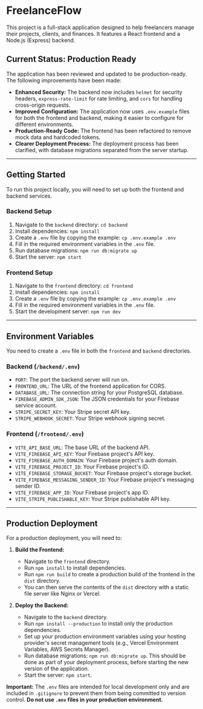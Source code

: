 # FreelanceFlow

This project is a full-stack application designed to help freelancers manage their projects, clients, and finances. It features a React frontend and a Node.js (Express) backend.

## Current Status: Production Ready

The application has been reviewed and updated to be production-ready. The following improvements have been made:

*   **Enhanced Security:** The backend now includes `helmet` for security headers, `express-rate-limit` for rate limiting, and `cors` for handling cross-origin requests.
*   **Improved Configuration:** The application now uses `.env.example` files for both the frontend and backend, making it easier to configure for different environments.
*   **Production-Ready Code:** The frontend has been refactored to remove mock data and hardcoded tokens.
*   **Clearer Deployment Process:** The deployment process has been clarified, with database migrations separated from the server startup.

---

## Getting Started

To run this project locally, you will need to set up both the frontend and backend services.

### Backend Setup

1.  Navigate to the `backend` directory: `cd backend`
2.  Install dependencies: `npm install`
3.  Create a `.env` file by copying the example: `cp .env.example .env`
4.  Fill in the required environment variables in the `.env` file.
5.  Run database migrations: `npm run db:migrate up`
6.  Start the server: `npm start`

### Frontend Setup

1.  Navigate to the `frontend` directory: `cd frontend`
2.  Install dependencies: `npm install`
3.  Create a `.env` file by copying the example: `cp .env.example .env`
4.  Fill in the required environment variables in the `.env` file.
5.  Start the development server: `npm run dev`

---

## Environment Variables

You need to create a `.env` file in both the `frontend` and `backend` directories.

### Backend (`/backend/.env`)

*   `PORT`: The port the backend server will run on.
*   `FRONTEND_URL`: The URL of the frontend application for CORS.
*   `DATABASE_URL`: The connection string for your PostgreSQL database.
*   `FIREBASE_ADMIN_SDK_JSON`: The JSON credentials for your Firebase service account.
*   `STRIPE_SECRET_KEY`: Your Stripe secret API key.
*   `STRIPE_WEBHOOK_SECRET`: Your Stripe webhook signing secret.

### Frontend (`/frontend/.env`)

*   `VITE_API_BASE_URL`: The base URL of the backend API.
*   `VITE_FIREBASE_API_KEY`: Your Firebase project's API key.
*   `VITE_FIREBASE_AUTH_DOMAIN`: Your Firebase project's auth domain.
*   `VITE_FIREBASE_PROJECT_ID`: Your Firebase project's ID.
*   `VITE_FIREBASE_STORAGE_BUCKET`: Your Firebase project's storage bucket.
*   `VITE_FIREBASE_MESSAGING_SENDER_ID`: Your Firebase project's messaging sender ID.
*   `VITE_FIREBASE_APP_ID`: Your Firebase project's app ID.
*   `VITE_STRIPE_PUBLISHABLE_KEY`: Your Stripe publishable API key.

---

## Production Deployment

For a production deployment, you will need to:

1.  **Build the Frontend:**
    *   Navigate to the `frontend` directory.
    *   Run `npm install` to install dependencies.
    *   Run `npm run build` to create a production build of the frontend in the `dist` directory.
    *   You can then serve the contents of the `dist` directory with a static file server like Nginx or Vercel.

2.  **Deploy the Backend:**
    *   Navigate to the `backend` directory.
    *   Run `npm install --production` to install only the production dependencies.
    *   Set up your production environment variables using your hosting provider's secret management tools (e.g., Vercel Environment Variables, AWS Secrets Manager).
    *   Run database migrations: `npm run db:migrate up`. This should be done as part of your deployment process, before starting the new version of the application.
    *   Start the server: `npm start`.

**Important:** The `.env` files are intended for local development only and are included in `.gitignore` to prevent them from being committed to version control. **Do not use `.env` files in your production environment.**
